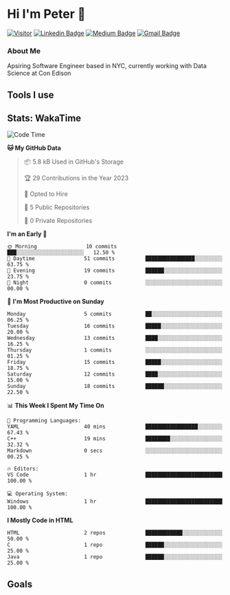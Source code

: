 # Hi I'm Peter 👋
[![Visitor](https://komarev.com/ghpvc/?username=itspeter&style=flat-square&color=blue)](https://komarev.com/ghpvc/?username=itspeter&style=flat-square&color=blue)
[![Linkedin Badge](https://img.shields.io/badge/-Peter%20Wang-blue?style=flat&logo=Linkedin&logoColor=white&link=https://www.linkedin.com/in/itspeter/)](https://www.linkedin.com/in/itspeter/)
[![Medium Badge](https://img.shields.io/badge/-@itspetah-000000?style=flat&labelColor=000000&logo=Medium&link=https://medium.com/@itspetah)](https://medium.com/@itspetah)
[![Gmail Badge](https://img.shields.io/badge/-Peter-c14438?style=flat&logo=Gmail&logoColor=white&link=mailto:jessicalim813@gmail.com)](mailto:itspeterwang3@gmail.com)
<!--[![Website Badge](https://img.shields.io/badge/-website_url-47CCCC?style=flat&logo=Google-Chrome&logoColor=white&link=website_url)](website_url) -->

### About Me
Apsiring Software Engineer based in NYC, currently working with Data Science at Con Edison

## Tools I use

## Stats: WakaTime
<!--START_SECTION:waka-->
![Code Time](http://img.shields.io/badge/Code%20Time-2%20hrs%2043%20mins-blue)

**🐱 My GitHub Data** 

> 📦 5.8 kB Used in GitHub's Storage 
 > 
> 🏆 29 Contributions in the Year 2023
 > 
> 💼 Opted to Hire
 > 
> 📜 5 Public Repositories 
 > 
> 🔑 0 Private Repositories 
 > 
**I'm an Early 🐤** 

```text
🌞 Morning                10 commits          ███░░░░░░░░░░░░░░░░░░░░░░   12.50 % 
🌆 Daytime                51 commits          ████████████████░░░░░░░░░   63.75 % 
🌃 Evening                19 commits          ██████░░░░░░░░░░░░░░░░░░░   23.75 % 
🌙 Night                  0 commits           ░░░░░░░░░░░░░░░░░░░░░░░░░   00.00 % 
```
📅 **I'm Most Productive on Sunday** 

```text
Monday                   5 commits           ██░░░░░░░░░░░░░░░░░░░░░░░   06.25 % 
Tuesday                  16 commits          █████░░░░░░░░░░░░░░░░░░░░   20.00 % 
Wednesday                13 commits          ████░░░░░░░░░░░░░░░░░░░░░   16.25 % 
Thursday                 1 commits           ░░░░░░░░░░░░░░░░░░░░░░░░░   01.25 % 
Friday                   15 commits          █████░░░░░░░░░░░░░░░░░░░░   18.75 % 
Saturday                 12 commits          ████░░░░░░░░░░░░░░░░░░░░░   15.00 % 
Sunday                   18 commits          ██████░░░░░░░░░░░░░░░░░░░   22.50 % 
```


📊 **This Week I Spent My Time On** 

```text
💬 Programming Languages: 
YAML                     40 mins             █████████████████░░░░░░░░   67.43 % 
C++                      19 mins             ████████░░░░░░░░░░░░░░░░░   32.32 % 
Markdown                 0 secs              ░░░░░░░░░░░░░░░░░░░░░░░░░   00.25 % 

🔥 Editors: 
VS Code                  1 hr                █████████████████████████   100.00 % 

💻 Operating System: 
Windows                  1 hr                █████████████████████████   100.00 % 
```

**I Mostly Code in HTML** 

```text
HTML                     2 repos             ████████████░░░░░░░░░░░░░   50.00 % 
C                        1 repo              ██████░░░░░░░░░░░░░░░░░░░   25.00 % 
Java                     1 repo              ██████░░░░░░░░░░░░░░░░░░░   25.00 % 
```

<!--END_SECTION:waka-->

## Goals
<!---
itspetah/itspetah is a ✨ special ✨ repository because its `README.md` (this file) appears on your GitHub profile.
You can click the Preview link to take a look at your changes.
--->
